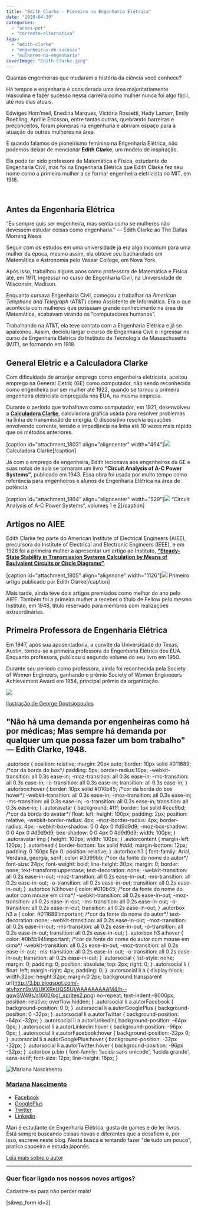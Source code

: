 ```yaml
---
title: "Edith Clarke - Pioneira na Engenharia Elétrica"
date: "2020-04-30"
categories: 
  - "acoes-pet"
  - "corrente-alternativa"
tags: 
  - "edith-clarke"
  - "engenheiras-de-sucesso"
  - "mulheres-na-engenharia"
coverImage: "Edith-Clarke.jpeg"
---
```


Quantas engenheiras que mudaram a história da ciência você conhece?

Há tempos a engenharia é considerada uma área majoritariamente masculina e fazer sucesso nessa carreira como mulher nunca foi algo fácil, até nos dias atuais.

Edwiges Hom’meil, Enedina Marques, Victória Rossetti, Hedy Lamarr, Emily Roebling, Aprille Ericsson, entre tantas outras, quebrando barreiras e preconceitos, foram pioneiras na engenharia e abriram espaço para a atuação de outras mulheres na área.

E quando falamos de pioneirismo feminino na Engenharia Elétrica, não podemos deixar de mencionar **Edith Clarke**, um modelo de inspiração.

Ela pode ter sido professora de Matemática e Física, estudante de Engenharia Civil, mas foi na Engenharia Elétrica que Edith Clarke fez seu nome como a primeira mulher a se formar engenheira eletricista no MIT, em 1918.

 

## Antes da Engenharia Elétrica

“Eu sempre quis ser engenheira, mas sentia como se mulheres não devessem estudar coisas como engenharia.” — Edith Clarke ao The Dallas Morning News

Seguir com os estudos em uma universidade já era algo incomum para uma mulher da época, mesmo assim, ela obteve seu bacharelado em Matemática e Astronomia pelo Vassar College, em Nova York.

Após isso, trabalhou alguns anos como professora de Matemática e Física até, em 1911, ingressar no curso de Engenharia Civil, na Universidade de Wisconsin, Madison.

Enquanto cursava Engenharia Civil, começou a trabalhar na _American Telephone and Telegraph_ (AT&T) como Assistente de Informática. Era o que acontecia com mulheres que possuíam grande conhecimento na área de Matemática, acabavam virando os “computadores humanos”.

Trabalhando na AT&T, ela teve contato com a Engenharia Elétrica e já se apaixonou. Assim, decidiu largar o curso de Engenharia Civil e ingressar no curso de Engenharia Elétrica do Instituto de Tecnologia de Massachusetts (MIT), se formando em 1918.

## General Eletric e a Calculadora Clarke

Com dificuldade de arranjar emprego como engenheira eletricista, aceitou emprego na General Eletric (GE) como computador, não sendo reconhecida como engenheira por ser mulher até 1922, quando se tornou a primeira engenheira eletricista empregada nos EUA, na mesma empresa.

Durante o período que trabalhava como computador, em 1921, desenvolveu a [**Calculadora Clarke**](https://patents.google.com/patent/US1552113A/en), calculadora gráfica usada para resolver problemas na linha de transmissão de energia. O dispositivo resolvia equações envolvendo corrente, tensão e impedância na linha até 10 vezes mais rápido que os métodos anteriores.

\[caption id="attachment\_1803" align="aligncenter" width="464"\]![](images/Calculadora-Clarke.jpeg) Calculadora Clarke\[/caption\]

Já com o emprego de engenheira, Edith lecionava aos engenheiros da GE e suas notas de aula se tornaram um livro **“Circuit Analysis of A-C Power Systems”**, publicado em 1943. Essa obra foi usada por muito tempo como referência para engenheiros e alunos de Engenharia Elétrica na área de potência.

\[caption id="attachment\_1804" align="aligncenter" width="529"\]![](images/“Circuit-Analysis-of-A-C-Power-Systems”-volumes-1-e-2.png) “Circuit Analysis of A-C Power Systems”, volumes 1 e 2\[/caption\]

## Artigos no AIEE

Edith Clarke fez parte do American Institute of Electrical Engineers (AIEE), precursora do Institute of Electrical and Electronic Engineers (IEEE), e em 1926 foi a primeira mulher a apresentar um artigo ao Instituto, [**“Steady-State Stability in Transmission Systems Calculation by Means of Equivalent Circuits or Circle Diagrams”**](https://ieeexplore.ieee.org/document/5061206).

\[caption id="attachment\_1805" align="alignnone" width="1126"\]![](images/Edith-Clarke-Artigo.png) Primeiro artigo publicado por Edith Clarke\[/caption\]

Mais tarde, ainda teve dois artigos premiados como melhor do ano pelo AIEE. Também foi a primeira mulher a receber o título de Fellow pelo mesmo Instituto, em 1948, título reservado para membros com realizações extraordinárias.

## Primeira Professora de Engenharia Elétrica

Em 1947, após sua aposentadoria, a convite da Universidade do Texas, Austin, tornou-se a primeira professora de Engenharia Elétrica dos EUA. Enquanto professora, publicou o segundo volume do seu livro em 1950.

Durante seu período como professora, ainda foi reconhecida pela Society of Women Engineers, ganhando o prêmio Society of Women Engineeers Achievement Award em 1954, principal prêmio da organização.

![](images/Edith-Clarke-2.jpeg)

[Ilustração de George Doutsiopoulos](https://www.artstation.com/georgedoutsiopoulos)

## "Não há uma demanda por engenheiras como há por médicas; Mas sempre há demanda por qualquer um que possa fazer um bom trabalho" — Edith Clarke, 1948.

.autorbox { position: relative; margin: 20px auto; border: 10px solid #011689; /\*cor da borda do box\*/ padding: 5px; border-radius:10px; -webkit-transition: all 0.3s ease-in; -moz-transition: all 0.3s ease-in; -ms-transition: all 0.3s ease-in; -o-transition: all 0.3s ease-in; transition: all 0.3s ease-in; } .autorbox:hover { border: 10px solid #010b45; /\*cor da borda do box hover\*/ -webkit-transition: all 0.3s ease-in; -moz-transition: all 0.3s ease-in; -ms-transition: all 0.3s ease-in; -o-transition: all 0.3s ease-in; transition: all 0.3s ease-in; } .autoravatar { background: #fff; border: 1px solid #ccc9bd; /\*cor da borda do avatar\*/ float: left; height: 100px; padding: 2px; position: relative; -webkit-border-radius: 4px; -moz-border-radius: 4px; border-radius: 4px; -webkit-box-shadow: 0 0 4px 0 #d9d9d9; -moz-box-shadow: 0 0 4px 0 #d9d9d9; box-shadow: 0 0 4px 0 #d9d9d9; width: 100px; } .autoravatar img { height: 100px; width: 100px; } .autorcontent { margin-left: 120px; } .autorhead { border-bottom: 1px solid #ddd; margin-bottom: 12px; padding: 0 160px 5px 0; position: relative; } .autorbox h3 { font-family: Arial, Verdana, georgia, serif; color: #3399bb; /\*cor da fonte do nome do autor\*/ font-size: 24px; font-weight: bold; line-height: 30px; margin: 0; border: none; text-transform:uppercase; text-decoration: none; -webkit-transition: all 0.2s ease-in-out; -moz-transition: all 0.2s ease-in-out; -ms-transition: all 0.2s ease-in-out; -o-transition: all 0.2s ease-in-out; transition: all 0.2s ease-in-out; } .autorbox h3:hover { color: #010b45; /\*cor da fonte do nome do autor com mouse em cima\*/ -webkit-transition: all 0.2s ease-in-out; -moz-transition: all 0.2s ease-in-out; -ms-transition: all 0.2s ease-in-out; -o-transition: all 0.2s ease-in-out; transition: all 0.2s ease-in-out; } .autorbox h3 a { color: #011689!important; /\*cor da fonte do nome do autor\*/ text-decoration: none; -webkit-transition: all 0.2s ease-in-out; -moz-transition: all 0.2s ease-in-out; -ms-transition: all 0.2s ease-in-out; -o-transition: all 0.2s ease-in-out; transition: all 0.2s ease-in-out; } .autorbox h3 a:hover { color: #0b5b94!important; /\*cor da fonte do nome do autor com mouse em cima\*/ -webkit-transition: all 0.2s ease-in-out; -moz-transition: all 0.2s ease-in-out; -ms-transition: all 0.2s ease-in-out; -o-transition: all 0.2s ease-in-out; transition: all 0.2s ease-in-out; } .autorsocial { list-style: none; margin: 0; padding: 0; position: absolute; top: 2px; right: 0; } .autorsocial li { float: left; margin-right: 4px; padding: 0; } .autorsocial li a { display:block; width:32px; height:32px; margin:0 2px; background:transparent url(http://3.bp.blogspot.com/-atvhxnn9xVI/UKXReUQS5UI/AAAAAAAAAM4/b--qqw3W49s/s1600/bg\_sprites2.png) no-repeat; text-indent:-9000px; position: relative; overflow:hidden; } .autorsocial li a.autorFacebook { background-position: 0 0; } .autorsocial li a.autorGooglePlus { background-position: 0 -32px; } .autorsocial li a.autorTwitter { background-position: -64px -32px; } .autorsocial li a.autorLinkedin{ background-position: -64px 0px; } .autorsocial li a.autorLinkedin:hover { background-position: -96px 0px; } .autorsocial li a.autorFacebook:hover { background-position:-32px 0; } .autorsocial li a.autorGooglePlus:hover { background-position: -32px -32px; } .autorsocial li a.autorTwitter:hover { background-position: -96px -32px; } .autorbox p.bio { font-family: 'lucida sans unicode', 'lucida grande', sans-serif; font-size: 12px; line-height: 18px; }

![Mariana Nascimento](images/marim.png)

### [Mariana Nascimento](http://www.peteletrica.eng.ufba.br/2017/mariana-nascimento/)

- [Facebook](# "Facebook")
- [GooglePlus](# "GooglePlus")
- [Twitter](# "Twitter")
- [Linkedin](# "Linkedin")

Mari é estudante de Engenharia Elétrica, gosta de games e de ler livros. Está sempre buscando coisas novas e diferentes que a desafiem e, por isso, escreve neste blog. Nesta busca e tentando fazer "de tudo um pouco", pratica capoeira e estuda japonês.

[Leia mais sobre o autor](http://www.peteletrica.eng.ufba.br/2017/mariana-nascimento/)

* * *

### Quer ficar ligado nos nossos novos artigos?

Cadastre-se para não perder mais!

\[sibwp\_form id=2\]
